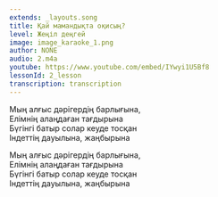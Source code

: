 ```yaml
---
extends: _layouts.song
title: Қай мамандықта оқисың?
level: Жеңіл деңгей
image: image_karaoke_1.png
author: NONE
audio: 2.m4a
youtube: https://www.youtube.com/embed/IYwyi1U5Bf8
lessonId: 2_lesson
transcription: transcription 
---
```

Мың алғыс дәрігердің барлығына,  
Елімнің алаңдаған тағдырына  
Бүгінгі батыр солар кеуде тосқан  
Індеттің дауылына, жаңбырына

Мың алғыс дәрігердің барлығына,  
Елімнің алаңдаған тағдырына  
Бүгінгі батыр солар кеуде тосқан  
Індеттің дауылына, жаңбырына
